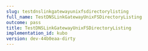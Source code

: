 ```yaml
---
slug: testdnslinkgatewayunixfsdirectorylisting
full_name: TestDNSLinkGatewayUnixFSDirectoryListing
outcome: pass
title: TestDNSLinkGatewayUnixFSDirectoryListing
implementation_id: kubo
version: dev-44b0eaa-dirty
---
```


